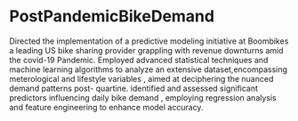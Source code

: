 # PostPandemicBikeDemand
Directed the implementation of a predictive modeling initiative at Boombikes a leading US bike sharing provider grappling with revenue downturns amid the covid-19 Pandemic.
Employed advanced statistical techniques and machine learning algorithms to analyze an extensive dataset,encompassing meterological and lifestyle variables , aimed at deciphering the nuanced demand patterns post- quartine.
identified and assessed significant predictors influencing daily bike demand , employing regression analysis and feature engineering to enhance model accuracy.

